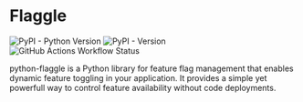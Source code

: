 # Flaggle
![PyPI - Python Version](https://img.shields.io/pypi/pyversions/python-flaggle)
![PyPI - Version](https://img.shields.io/pypi/v/python-flaggle)
![GitHub Actions Workflow Status](https://img.shields.io/github/actions/workflow/status/Flaggle/flaggle-python/python-package.yml)


python-flaggle is a Python library for feature flag management that enables dynamic feature toggling in your application. It provides a simple yet powerfull way to control feature availability without code deployments.